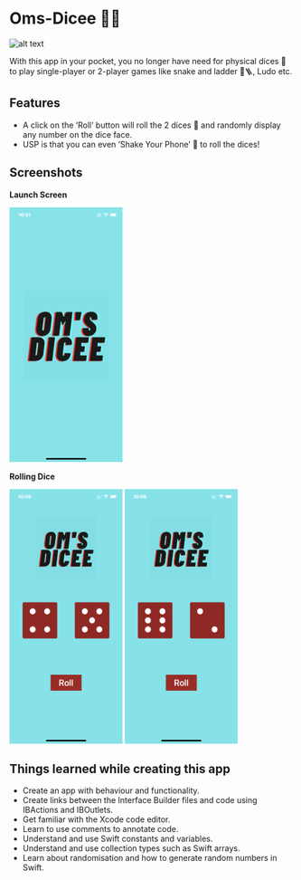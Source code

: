 # Oms-Dicee 🎲🎲
<p float="left">
 <img src="https://github.com/OmRajpurkar/Oms-Dicee/blob/master/Dicee-iOS13/Assets.xcassets/AppIcon.appiconset/120.png?raw=true" alt="alt text">
</p>
With this app in your pocket, you no longer have need for physical dices 🎲 to play single-player or 2-player games like snake and ladder 🐍🪜, Ludo etc.


## Features
- A click on the ‘Roll’ button will roll the 2 dices 🎲 and randomly display any number on the dice face.
- USP is that you can even ‘Shake Your Phone’ 🤳 to roll the dices!

## Screenshots

**Launch Screen**

<p float="left">
 <img src="https://github.com/OmRajpurkar/Oms-Dicee/blob/master/Screenshots/LaunchScreen.PNG?raw=true" alt="alt text" width="200" height="450">
</p>

**Rolling Dice**

<p float="left">
 <img src="https://github.com/OmRajpurkar/Oms-Dicee/blob/master/Screenshots/OmsDicee1.PNG?raw=true" alt="alt text" width="200" height="450">
 <img src="https://github.com/OmRajpurkar/Oms-Dicee/blob/master/Screenshots/OmsDicee2.PNG?raw=true" alt="alt text" width="200" height="450">
</p>

## Things learned while creating this app

- Create an app with behaviour and functionality.
- Create links between the Interface Builder files and code using IBActions and IBOutlets.
- Get familiar with the Xcode code editor.
- Learn to use comments to annotate code.
- Understand and use Swift constants and variables.
- Understand and use collection types such as Swift arrays.
- Learn about randomisation and how to generate random numbers in Swift.
